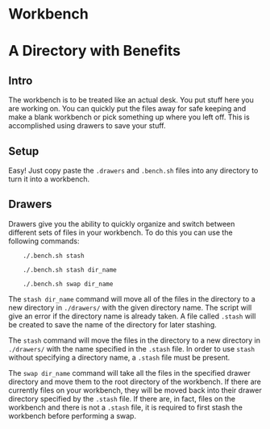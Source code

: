 # Workbench
# A Directory with Benefits

## Intro

The workbench is to be treated like an actual desk. You put stuff here you are working on.
You can quickly put the files away for safe keeping and make a blank workbench or pick something up where you left off.
This is accomplished using drawers to save your stuff.

## Setup

Easy! Just copy paste the `.drawers` and `.bench.sh` files into any directory to turn it into a workbench. 

## Drawers

Drawers give you the ability to quickly organize and switch between different sets of files in your workbench.
To do this you can use the following commands:

```
    ./.bench.sh stash
```

```
    ./.bench.sh stash dir_name
```

```
    ./.bench.sh swap dir_name
```

The `stash dir_name` command will move all of the files in the directory to a new directory in `./drawers/` with the given directory name.
The script will give an error if the directory name is already taken.
A file called `.stash` will be created to save the name of the directory for later stashing.

The `stash` command will move the files in the directory to a new directory in `./drawers/` with the name specified in the `.stash` file.
In order to use `stash` without specifying a directory name, a `.stash` file must be present.

The `swap dir_name` command will take all the files in the specified drawer directory and move them to the root directory of the workbench.
If there are currently files on your workbench, they will be moved back into their drawer directory specified by the `.stash` file.
If there are, in fact, files on the workbench and there is not a `.stash` file, it is required to first stash the workbench before performing a swap.
